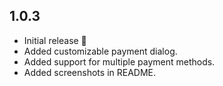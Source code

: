## 1.0.3
- Initial release 🎉
- Added customizable payment dialog.
- Added support for multiple payment methods.
- Added screenshots in README.